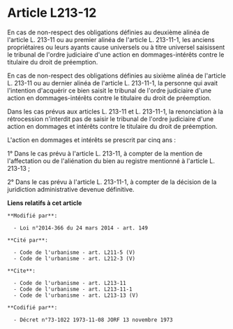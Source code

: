 # Article L213-12

En cas de non-respect des obligations définies au deuxième alinéa de l'article L. 213-11 ou au premier alinéa de l'article L.
213-11-1, les anciens propriétaires ou leurs ayants cause universels ou à titre universel saisissent le tribunal de l'ordre
judiciaire d'une action en dommages-intérêts contre le titulaire du droit de préemption. 

En cas de non-respect des obligations définies au sixième alinéa de l'article L. 213-11 ou au dernier alinéa de l'article L.
213-11-1, la personne qui avait l'intention d'acquérir ce bien saisit le tribunal de l'ordre judiciaire d'une action en
dommages-intérêts contre le titulaire du droit de préemption. 

Dans les cas prévus aux articles L. 213-11 et L. 213-11-1, la renonciation à la rétrocession n'interdit pas de saisir le
tribunal de l'ordre judiciaire d'une action en dommages et intérêts contre le titulaire du droit de préemption. 

L'action en dommages et intérêts se prescrit par cinq ans : 

1° Dans le cas prévu à l'article L. 213-11, à compter de la mention de l'affectation ou de l'aliénation du bien au registre
mentionné à l'article L. 213-13 ; 

2° Dans le cas prévu à l'article L. 213-11-1, à compter de la décision de la juridiction administrative devenue définitive.

**Liens relatifs à cet article**

	**Modifié par**:

	  - Loi n°2014-366 du 24 mars 2014 - art. 149

	**Cité par**:

	  - Code de l'urbanisme - art. L211-5 (V)
	  - Code de l'urbanisme - art. L212-3 (V)

	**Cite**:

	  - Code de l'urbanisme - art. L213-11
	  - Code de l'urbanisme - art. L213-11-1
	  - Code de l'urbanisme - art. L213-13 (V)

	**Codifié par**:

	  - Décret n°73-1022 1973-11-08 JORF 13 novembre 1973
